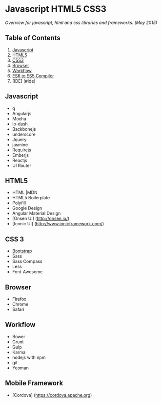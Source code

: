 # Javascript HTML5 CSS3
*Overview for javascript, html and css libraries and frameworks. (May 2015)*
## Table of Contents
  1. [Javascript](#javascript)
  1. [HTML5](#html5)
  1. [CSS3](#css-3)
  1. [Browser](#browser)
  1. [Workflow](#workflow)
  1. [ES6 to ES5 Compiler](#es6-to-es5-compiler) 
  1. [IDE] (#ide)

## Javascript
- q
- Angularjs
- Mocha
- lo-dash
- Backbonejs
- underscore
- Jquery
- jasmine
- Requirejs
- Emberjs
- Reactjs
- UI Router

## HTML5
- HTML |MDN
- HTML5 Boilerplate
- Polyfill
- Google Design
- Angular Material Design
- [Onsen UI] (http://onsen.io/)
- [Iconic UI] (http://www.ionicframework.com/)

## CSS 3
- [Bootstrap](http://getbootstrap.com/)
- Sass
- Sass Compass
- Less
- Font-Awesome

## Browser
- Firefox
- Chrome
- Safari

## Workflow
- Bower
- Grunt
- Gulp
- Karma
- nodejs with npm
- git
- Yeoman

## Mobile Framework
- [Cordova] (https://cordova.apache.org)
